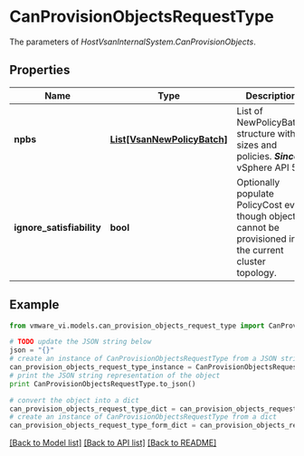 # CanProvisionObjectsRequestType

The parameters of *HostVsanInternalSystem.CanProvisionObjects*. 

## Properties
Name | Type | Description | Notes
------------ | ------------- | ------------- | -------------
**npbs** | [**List[VsanNewPolicyBatch]**](VsanNewPolicyBatch.md) | List of NewPolicyBatch structure with sizes and policies.  ***Since:*** vSphere API 5.5  | 
**ignore_satisfiability** | **bool** | Optionally populate PolicyCost even though object cannot be provisioned in the current cluster topology.  | [optional] 

## Example

```python
from vmware_vi.models.can_provision_objects_request_type import CanProvisionObjectsRequestType

# TODO update the JSON string below
json = "{}"
# create an instance of CanProvisionObjectsRequestType from a JSON string
can_provision_objects_request_type_instance = CanProvisionObjectsRequestType.from_json(json)
# print the JSON string representation of the object
print CanProvisionObjectsRequestType.to_json()

# convert the object into a dict
can_provision_objects_request_type_dict = can_provision_objects_request_type_instance.to_dict()
# create an instance of CanProvisionObjectsRequestType from a dict
can_provision_objects_request_type_form_dict = can_provision_objects_request_type.from_dict(can_provision_objects_request_type_dict)
```
[[Back to Model list]](../README.md#documentation-for-models) [[Back to API list]](../README.md#documentation-for-api-endpoints) [[Back to README]](../README.md)


